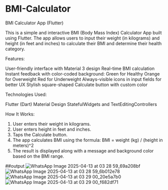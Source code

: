 # BMI-Calculator
BMI Calculator App (Flutter)

This is a simple and interactive BMI (Body Mass Index) Calculator App built using Flutter. The app allows users to input their weight (in kilograms) and height (in feet and inches) to calculate their BMI and determine their health category.

Features:

User-friendly interface with Material 3 design
Real-time BMI calculation
Instant feedback with color-coded background:
Green for Healthy
Orange for Overweight
Red for Underweight
Always-visible icons in input fields for better UX
Stylish square-shaped Calculate button with custom color

Technologies Used:

Flutter (Dart)
Material Design
StatefulWidgets and TextEditingControllers

How It Works:

1. User enters their weight in kilograms.
2. User enters height in feet and inches.
3. Taps the Calculate button.
4. The app calculates BMI using the formula:
      BMI = weight (kg) / (height in meters)^2
5. The result is displayed along with a message and background color based on the BMI range.

##output
![WhatsApp Image 2025-04-13 at 03 28 59_69a208bf](https://github.com/user-attachments/assets/d7b16955-c03d-423b-bc8b-a24b47192497)
![WhatsApp Image 2025-04-13 at 03 28 59_6b012e78](https://github.com/user-attachments/assets/4bf20f0f-8061-4a4e-8203-edc0a9a1a8d6)
![WhatsApp Image 2025-04-13 at 03 29 00_20e5a7b0](https://github.com/user-attachments/assets/43cb1839-51e0-4c05-85ac-cfa818e6757b)
![WhatsApp Image 2025-04-13 at 03 29 00_f682df71](https://github.com/user-attachments/assets/f76fcb5d-e684-4d2b-9f69-71a27cd40e90)

